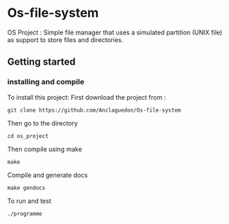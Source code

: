 # Os-file-system
OS Project : Simple file manager that uses a simulated partition (UNIX file) as support to store files and directories. 

## Getting started
### installing and compile
To install this project:
First download the project from :
```
git clone https://github.com/Anclaguedon/Os-file-system
```

Then go to the directory
```
cd os_project
```

Then compile using make
```
make
```

Compile and generate docs
```
make gendocs
```

To run and test
```
./programme
```
